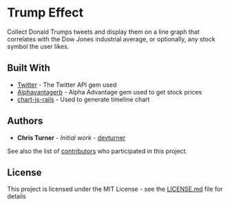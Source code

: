 # Trump Effect

Collect Donald Trumps tweets and display them on a line graph that correlates with the Dow Jones industrial average, or optionally, any stock symbol the user likes. 

## Built With

* [Twitter](https://github.com/sferik/twitter/) - The Twitter API gem used
* [Alphavantagerb](https://github.com/StefanoMartin/AlphaVantageRB/) - Alpha Advantage gem used to get stock prices
* [chart-js-rails](https://github.com/coderbydesign/chart-js-rails/) - Used to generate timeline chart

## Authors

* **Chris Turner** - *Initial work* - [devturner](https://github.com/devturner)

See also the list of [contributors](https://github.com/your/project/contributors) who participated in this project.

## License

This project is licensed under the MIT License - see the [LICENSE.md](LICENSE.md) file for details
